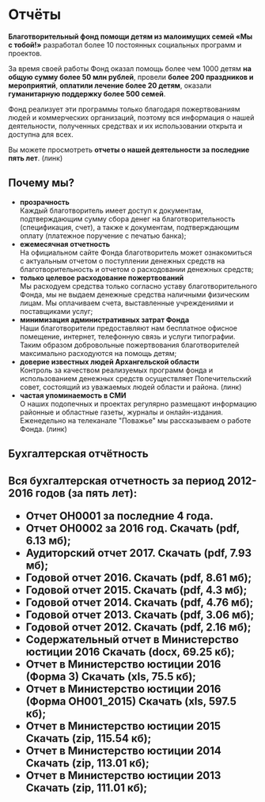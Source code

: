 <h1>Отчёты</h1>

<b>Благотворительный фонд помощи детям из малоимущих семей «Мы с тобой!»</b> разработал более 10 постоянных социальных программ и проектов. 
<p>За время своей работы Фонд оказал помощь более чем 1000 детям <b>на общую сумму более 50 млн рублей</b>, провели <b>более 200 праздников и мероприятий</b>, <b>оплатили лечение более 20 детям</b>, оказали <b>гуманитарную поддержку более 500 семей</b>.

Фонд реализует эти программы только благодаря пожертвованиям людей и коммерческих организаций, поэтому вся информация о нашей деятельности, полученных средствах и их использовании открыта и доступна для всех. 

Вы можете просмотреть <b>отчеты о нашей деятельности за последние пять лет</b>. (линк)

<h2>Почему мы?</h2>
<ul>
<li><b>прозрачность</b></li>
Каждый благотворитель имеет доступ к документам, подтверждающим сумму сбора денег на благотворительность (спецификация, счет), а также к документам, подтверждающим оплату (платежное поручение с печатью банка);
<li><b>ежемесячная отчетность</b></li>
На официальном сайте Фонда благотворитель может ознакомиться с актуальным отчетом о поступлении денежных средств на благотворительность и отчетом о расходовании денежных средств;

<li><b>только целевое расходование пожертвований</b></li>
Мы расходуем средства только согласно уставу благотворительного Фонда, мы не выдаем денежные средства наличными физическим лицам. Мы оплачиваем счета, выставленные учреждениями и поставщиками услуг;
<li><b>минимизация административных затрат Фонда</b></li>
Наши благотворители предоставляют нам бесплатное офисное помещение, интернет, телефонную связь и услуги типографии. Таким образом добровольные пожертвования благотворителей максимально расходуются на помощь детям;
<li><b>доверие известных людей Архангельской области</b></li>
Контроль за качеством реализуемых программ фонда и использованием денежных средств осуществляет Попечительский совет, состоящий из уважаемых людей области и района. (линк)
<li><b>частая упоминаемость в СМИ</b></li>
О наших подопечных и проектах регулярно размещают информацию районные и областные газеты, журналы и онлайн-издания. Еженедельно на телеканале "Поважье" мы рассказываем о работе Фонда. (линк)
</ul>
<h2>Бухгалтерская отчётность<h2>

<b>Вся бухгалтерская отчетность за период 2012-2016 годов</b> (за пять лет): 
<ul>
<li>Отчет ОН0001 за последние 4 года.</li>

<li>Отчет ОН0002 за 2016 год. Скачать (pdf, 6.13 мб);</li>

<li>Аудиторский отчет 2017. Скачать (pdf, 7.93 мб);</li>

<li>Годовой отчет 2016. Скачать (pdf, 8.61 мб);</li>

<li>Годовой отчет 2015. Скачать (pdf, 4.3 мб);</li>

<li>Годовой отчет 2014. Скачать (pdf, 4.76 мб);</li>

<li>Годовой отчет 2013. Скачать (pdf, 3.06 мб);</li>

<li>Годовой отчет 2012. Скачать (pdf, 2.16 мб);</li>

<li>Содержательный отчет в Министерство юстиции 2016 Скачать (docx, 69.25 кб);</li>

<li>Отчет в Министерство юстиции 2016 (Форма 3) Скачать (xls, 75.5 кб);</li>

<li>Отчет в Министерство юстиции 2016 (Форма ОН001_2015) Скачать (xls, 597.5 кб);</li>

<li>Отчет в Министерство юстиции 2015 Скачать (zip, 115.54 кб);</li>

<li>Отчет в Министерство юстиции 2014 Скачать (zip, 113.01 кб);</li>

<li>Отчет в Министерство юстиции 2013 Скачать (zip, 111.01 кб);</li>
</ul>

